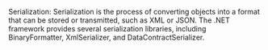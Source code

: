 Serialization: Serialization is the process of converting objects into a format that can be stored or transmitted, such as XML or JSON. The .NET framework provides several serialization libraries, including BinaryFormatter, XmlSerializer, and DataContractSerializer.